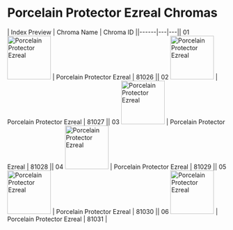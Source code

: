 # Porcelain Protector Ezreal Chromas

| Index  Preview | Chroma Name | Chroma ID ||------|---|---|| 01  <img src='https://raw.communitydragon.org/latest/plugins/rcp-be-lol-game-data/global/default/v1/champion-chroma-images/81/81026.png' alt='Porcelain Protector Ezreal' width='100'> | Porcelain Protector Ezreal | 81026 || 02  <img src='https://raw.communitydragon.org/latest/plugins/rcp-be-lol-game-data/global/default/v1/champion-chroma-images/81/81027.png' alt='Porcelain Protector Ezreal' width='100'> | Porcelain Protector Ezreal | 81027 || 03  <img src='https://raw.communitydragon.org/latest/plugins/rcp-be-lol-game-data/global/default/v1/champion-chroma-images/81/81028.png' alt='Porcelain Protector Ezreal' width='100'> | Porcelain Protector Ezreal | 81028 || 04  <img src='https://raw.communitydragon.org/latest/plugins/rcp-be-lol-game-data/global/default/v1/champion-chroma-images/81/81029.png' alt='Porcelain Protector Ezreal' width='100'> | Porcelain Protector Ezreal | 81029 || 05  <img src='https://raw.communitydragon.org/latest/plugins/rcp-be-lol-game-data/global/default/v1/champion-chroma-images/81/81030.png' alt='Porcelain Protector Ezreal' width='100'> | Porcelain Protector Ezreal | 81030 || 06  <img src='https://raw.communitydragon.org/latest/plugins/rcp-be-lol-game-data/global/default/v1/champion-chroma-images/81/81031.png' alt='Porcelain Protector Ezreal' width='100'> | Porcelain Protector Ezreal | 81031 |